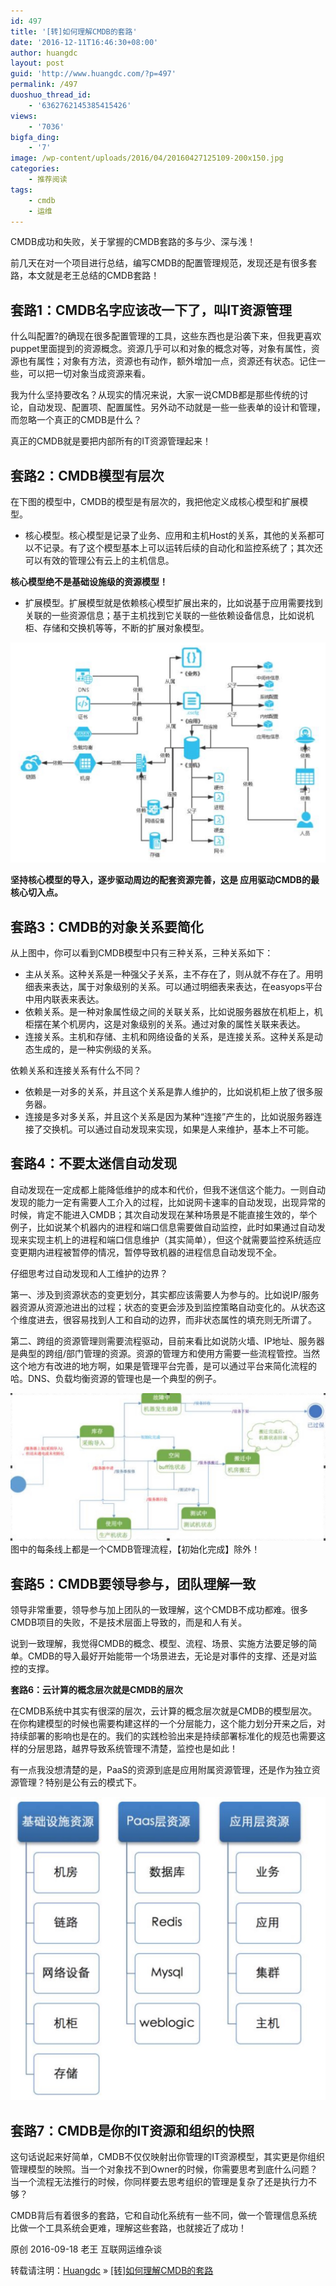 ```yaml
---
id: 497
title: '[转]如何理解CMDB的套路'
date: '2016-12-11T16:46:30+08:00'
author: huangdc
layout: post
guid: 'http://www.huangdc.com/?p=497'
permalink: /497
duoshuo_thread_id:
    - '6362762145385415426'
views:
    - '7036'
bigfa_ding:
    - '7'
image: /wp-content/uploads/2016/04/20160427125109-200x150.jpg
categories:
    - 推荐阅读
tags:
    - cmdb
    - 运维
---
```


<span class="s1">CMDB成功和失败，关于掌握的CMDB套路的多与少、深与浅！</span>

<span class="s1">前几天在对一个项目进行总结，编写CMDB的配置管理规范，发现还是有很多套路，本文就是老王总结的CMDB套路！</span>

## <span class="s1">**套路1：CMDB名字应该改一下了，叫IT资源管理**</span>

<span class="s1"> 什么叫配置?的确现在很多配置管理的工具，这些东西也是沿袭下来，但我更喜欢puppet里面提到的资源概念。资源几乎可以和对象的概念对等，对象有属性，资源也有属性；对象有方法，资源也有动作，额外增加一点，资源还有状态。记住一些，可以把一切对象当成资源来看。</span>

<span class="s1"> 我为什么坚持要改名？从现实的情况来说，大家一说CMDB都是那些传统的讨论，自动发现、配置项、配置属性。另外动不动就是一些一些表单的设计和管理，而忽略一个真正的CMDB是什么？</span>

<span class="s1">真正的CMDB就是要把内部所有的IT资源管理起来！</span>

## <span class="s1">**套路2：CMDB模型有层次**</span>

<span class="s1">在下图的模型中，CMDB的模型是有层次的，我把他定义成核心模型和扩展模型。</span>

- <span class="s1">核心模型。核心模型是记录了业务、应用和主机Host的关系，其他的关系都可以不记录。有了这个模型基本上可以运转后续的自动化和监控系统了；其次还可以有效的管理公有云上的主机信息。</span>

<span class="s1"> **核心模型绝不是基础设施级的资源模型！**</span>

- <span class="s1">扩展模型。扩展模型就是依赖核心模型扩展出来的，比如说基于应用需要找到关联的一些资源信息；基于主机找到它关联的一些依赖设备信息，比如说机柜、存储和交换机等等，不断的扩展对象模型。</span>

<span class="s1">[![de8429e7-da23-4061-b95f-4102012e40e8](/assets/wp-content/uploads/2016/12/DE8429E7-DA23-4061-B95F-4102012E40E8.jpg)](/assets/wp-content/uploads/2016/12/DE8429E7-DA23-4061-B95F-4102012E40E8.jpg)</span>

<span class="s1"> **坚持核心模型的导入，逐步驱动周边的配套资源完善，这是 应用驱动CMDB的最核心切入点。**</span>

## <span class="s1">**套路3：CMDB的对象关系要简化**</span>

<span class="s1">从上图中，你可以看到CMDB模型中只有三种关系，三种关系如下：</span>

- <span class="s1">主从关系。这种关系是一种强父子关系，主不存在了，则从就不存在了。用明细表来表达，属于对象级别的关系。可以通过明细表来表达，在easyops平台中用内联表来表达。</span>
- <span class="s1">依赖关系。是一种对象属性级之间的关联关系，比如说服务器放在机柜上，机柜摆在某个机房内，这是对象级别的关系。通过对象的属性关联来表达。</span>
- <span class="s1">连接关系。主机和存储、主机和网络设备的关系，是连接关系。这种关系是动态生成的，是一种实例级的关系。</span>

<span class="s1">依赖关系和连接关系有什么不同？</span>

- <span class="s1">依赖是一对多的关系，并且这个关系是靠人维护的，比如说机柜上放了很多服务器。</span>
- <span class="s1">连接是多对多关系，并且这个关系是因为某种“连接”产生的，比如说服务器连接了交换机。可以通过自动发现来实现，如果是人来维护，基本上不可能。</span>

## <span class="s1">**套路4：不要太迷信自动发现**</span>

<span class="s1"> 自动发现在一定成都上能降低维护的成本和代价，但我不迷信这个能力。一则自动发现的能力一定有需要人工介入的过程，比如说网卡速率的自动发现，出现异常的时候，肯定不能进入CMDB；其次自动发现在某种场景是不能直接生效的，举个例子，比如说某个机器内的进程和端口信息需要做自动监控，此时如果通过自动发现来实现主机上的进程和端口信息维护（其实简单），但这个就需要监控系统适应变更期内进程被暂停的情况，暂停导致机器的进程信息自动发现不全。</span>

<span class="s1"> 仔细思考过自动发现和人工维护的边界？</span>

<span class="s1"> 第一、涉及到资源状态的变更划分，其实都应该需要人为参与的。比如说IP/服务器资源从资源池进出的过程；状态的变更会涉及到监控策略自动变化的。从状态这个维度进去，很容易找到人工和自动的边界，而非状态属性的填充则无所谓了。</span>

<span class="s1"> 第二、跨组的资源管理则需要流程驱动，目前来看比如说防火墙、IP地址、服务器是典型的跨组/部门管理的资源。资源的管理方和使用方需要一些流程管控。当然这个地方有改进的地方啊，如果是管理平台完善，是可以通过平台来简化流程的哈。DNS、负载均衡资源的管理也是一个典型的例子。</span>

<span class="s1">[![b8786cd2-7165-44b0-adfb-cb2d0489d624](/assets/wp-content/uploads/2016/12/B8786CD2-7165-44B0-ADFB-CB2D0489D624.jpg)](/assets/wp-content/uploads/2016/12/B8786CD2-7165-44B0-ADFB-CB2D0489D624.jpg)  
图中的每条线上都是一个CMDB管理流程，【初始化完成】除外！</span>

## <span class="s1">**套路5：CMDB要领导参与，团队理解一致**</span>

<span class="s1"> 领导非常重要，领导参与加上团队的一致理解，这个CMDB不成功都难。很多CMDB项目的失败，不是技术层面上导致的，而是和人有关。</span>

<span class="s1"> 说到一致理解，我觉得CMDB的概念、模型、流程、场景、实施方法要足够的简单。CMDB的导入最好开始能带一个场景进去，无论是对事件的支撑、还是对监控的支撑。</span>

<span class="s1">**套路6：云计算的概念层次就是CMDB的层次**</span>

<span class="s1"> 在CMDB系统中其实有很深的层次，云计算的概念层次就是CMDB的模型层次。在你构建模型的时候也需要构建这样的一个分层能力，这个能力划分开来之后，对持续部署的影响也是在的。我们的实践检验出来是持续部署标准化的规范也需要这样的分层思路，越界导致系统管理不清楚，监控也是如此！</span>

<span class="s1"> 有一点我没想清楚的是，PaaS的资源到底是应用附属资源管理，还是作为独立资源管理？特别是公有云的模式下。</span>

[![8705c732-26c0-4251-bcbb-746f245492c0](/assets/wp-content/uploads/2016/12/8705C732-26C0-4251-BCBB-746F245492C0.jpg)](/assets/wp-content/uploads/2016/12/8705C732-26C0-4251-BCBB-746F245492C0.jpg)

## <span class="s1">**套路7：CMDB是你的IT资源和组织的快照**</span>

<span class="s1"> 这句话说起来好简单，CMDB不仅仅映射出你管理的IT资源模型，其实更是你组织管理模型的映照。</span><span class="s2">当</span><span class="s1">一个对象找不到Owner的时候，你需要思考到底什么问题？当一个流程无法推行的时候，你同样要去思考组织的管理是复杂了还是执行力不够？</span>

<span class="s1"> </span>

<span class="s1"> CMDB背后有着很多的套路，它和自动化系统有一些不同，做一个管理信息系统比做一个工具系统会更难，理解这些套路，也就接近了成功！</span>

<span class="s1">原创</span> <span class="s3">2016-09-18</span> <span class="s3">老王</span> <span class="s3">互联网运维杂谈</span>

转载请注明：[Huangdc](https://www.huangdc.com) » [\[转\]如何理解CMDB的套路](https://www.huangdc.com/497)